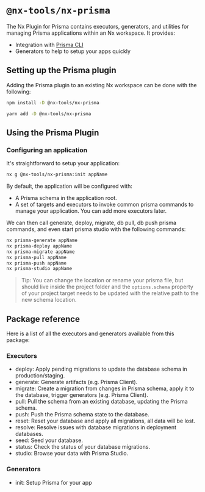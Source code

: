 # `@nx-tools/nx-prisma`

The Nx Plugin for Prisma contains executors, generators, and utilities for managing Prisma applications within an Nx workspace. It provides:

- Integration with [Prisma CLI](https://www.npmjs.com/package/prisma)
- Generators to help to setup your apps quickly

## Setting up the Prisma plugin

Adding the Prisma plugin to an existing Nx workspace can be done with the following:

```bash
npm install -D @nx-tools/nx-prisma
```

```bash
yarn add -D @nx-tools/nx-prisma
```

## Using the Prisma Plugin

### Configuring an application

It's straightforward to setup your application:

```bash
nx g @nx-tools/nx-prisma:init appName
```

By default, the application will be configured with:

- A Prisma schema in the application root.
- A set of targets and executors to invoke common prisma commands to manage your application. You can add more executors later.

We can then call generate, deploy, migrate, db pull, db push prisma commands, and even start prisma studio with the following commands:

```bash
nx prisma-generate appName
nx prisma-deploy appName
nx prisma-migrate appName
nx prisma-pull appName
nx prisma-push appName
nx prisma-studio appName
```

> Tip: You can change the location or rename your prisma file, but should live inside the project folder and the `options.schema` property of your project target needs to be updated with the relative path to the new schema location.

## Package reference

Here is a list of all the executors and generators available from this package:

### Executors

- deploy: Apply pending migrations to update the database schema in production/staging.
- generate: Generate artifacts (e.g. Prisma Client).
- migrate: Create a migration from changes in Prisma schema, apply it to the database, trigger generators (e.g. Prisma Client).
- pull: Pull the schema from an existing database, updating the Prisma schema.
- push: Push the Prisma schema state to the database.
- reset: Reset your database and apply all migrations, all data will be lost.
- resolve: Resolve issues with database migrations in deployment databases.
- seed: Seed your database.
- status: Check the status of your database migrations.
- studio: Browse your data with Prisma Studio.

### Generators

- init: Setup Prisma for your app
